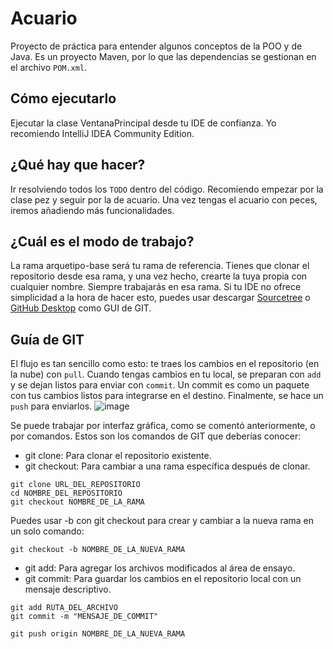 # Acuario
Proyecto de práctica para entender algunos conceptos de la POO y de Java. Es un proyecto Maven, por lo que las dependencias se gestionan en el archivo `POM.xml`. 

## Cómo ejecutarlo
Ejecutar la clase VentanaPrincipal desde tu IDE de confianza. Yo recomiendo IntelliJ IDEA Community Edition. 

## ¿Qué hay que hacer? 
Ir resolviendo todos los `TODO` dentro del código. Recomiendo empezar por la clase pez y seguir por la de acuario. Una vez tengas el acuario con peces, iremos añadiendo más funcionalidades. 

## ¿Cuál es el modo de trabajo? 
La rama arquetipo-base será tu rama de referencia. Tienes que clonar el repositorio desde esa rama, y una vez hecho, crearte la tuya propia con cualquier nombre. Siempre trabajarás en esa rama. Si tu IDE no ofrece simplicidad a la hora de hacer esto,
puedes usar descargar [Sourcetree](https://www.sourcetreeapp.com/) o [GitHub Desktop](https://desktop.github.com/) como GUI de GIT. 

## Guía de GIT

El flujo es tan sencillo como esto: te traes los cambios en el repositorio (en la nube) con `pull`. Cuando tengas cambios en tu local, se preparan con `add` y se dejan listos para enviar con `commit`. Un commit es como un paquete
con tus cambios listos para integrarse en el destino. Finalmente, se hace un `push` para enviarlos. 
![image](https://github.com/berdayespablo/Acuario/assets/22392106/5bf32913-c76a-4673-8e71-0e4380ab0b57)

Se puede trabajar por interfaz gráfica, como se comentó anteriormente, o por comandos. Estos son los comandos de GIT que deberías conocer:
- git clone: Para clonar el repositorio existente.
- git checkout: Para cambiar a una rama específica después de clonar.
```git
git clone URL_DEL_REPOSITORIO
cd NOMBRE_DEL_REPOSITORIO
git checkout NOMBRE_DE_LA_RAMA
```

Puedes usar -b con git checkout para crear y cambiar a la nueva rama en un solo comando:

```git
git checkout -b NOMBRE_DE_LA_NUEVA_RAMA
```

- git add: Para agregar los archivos modificados al área de ensayo.
- git commit: Para guardar los cambios en el repositorio local con un mensaje descriptivo.

```git
git add RUTA_DEL_ARCHIVO
git commit -m "MENSAJE_DE_COMMIT"
```

```git
git push origin NOMBRE_DE_LA_NUEVA_RAMA
```
